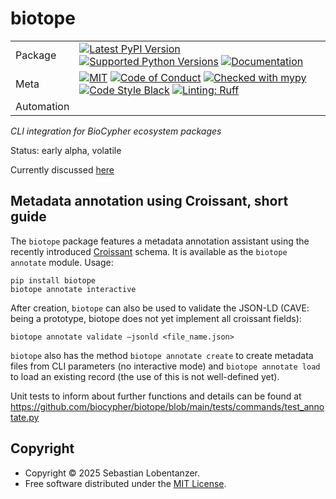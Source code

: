 # biotope

|            |                                                                                                                                                                                                                                                                                                                                                                                                                                                                                                                                                                                         |
| ---------- | --------------------------------------------------------------------------------------------------------------------------------------------------------------------------------------------------------------------------------------------------------------------------------------------------------------------------------------------------------------------------------------------------------------------------------------------------------------------------------------------------------------------------------------------------------------------------------------- |
| Package    | [![Latest PyPI Version](https://img.shields.io/pypi/v/biotope.svg)](https://pypi.org/project/biotope/) [![Supported Python Versions](https://img.shields.io/pypi/pyversions/biotope.svg)](https://pypi.org/project/biotope/) [![Documentation](https://readthedocs.org/projects/biotope/badge/?version=latest)](https://biotope.readthedocs.io/en/latest/?badge=latest)                                                                                                                                                                                                                 |
| Meta       | [![MIT](https://img.shields.io/pypi/l/biotope.svg)](LICENSE) [![Code of Conduct](https://img.shields.io/badge/Contributor%20Covenant-v2.0%20adopted-ff69b4.svg)](.github/CODE_OF_CONDUCT.md) [![Checked with mypy](https://www.mypy-lang.org/static/mypy_badge.svg)](https://mypy-lang.org/) [![Code Style Black](https://img.shields.io/badge/code%20style-black-000000.svg)](https://github.com/ambv/black) [![Linting: Ruff](https://img.shields.io/endpoint?url=https://raw.githubusercontent.com/charliermarsh/ruff/main/assets/badge/v2.json)](https://github.com/astral-sh/ruff) |
| Automation |                                                                                                                                                                                                                                                                                                                                                                                                                                                                                                                                                                                         |

_CLI integration for BioCypher ecosystem packages_

Status: early alpha, volatile

Currently discussed [here](https://github.com/orgs/biocypher/discussions/9)

## Metadata annotation using Croissant, short guide

The `biotope` package features a metadata annotation assistant using the recently introduced [Croissant](https://research.google/blog/croissant-a-metadata-format-for-ml-ready-datasets/) schema. It is available as the `biotope annotate` module. Usage:

```
pip install biotope
biotope annotate interactive
```

After creation, `biotope` can also be used to validate the JSON-LD (CAVE: being a prototype, biotope does not yet implement all croissant fields):

```
biotope annotate validate –jsonld <file_name.json>
```

`biotope` also has the method `biotope annotate create` to create metadata files from CLI parameters (no interactive mode) and `biotope annotate load` to load an existing record (the use of this is not well-defined yet).

Unit tests to inform about further functions and details can be found at https://github.com/biocypher/biotope/blob/main/tests/commands/test_annotate.py


## Copyright

- Copyright © 2025 Sebastian Lobentanzer.
- Free software distributed under the [MIT License](./LICENSE).
